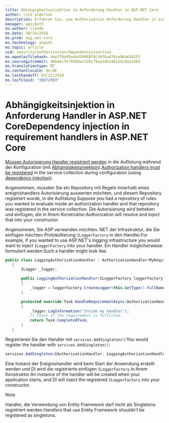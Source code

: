 ```yaml
---
title: Abhängigkeitsinjektion in Anforderung Handler in ASP.NET Core
author: rick-anderson
description: Erfahren Sie, wie Authorization Anforderung Handler in einer ASP.NET Core-app mithilfe der Abhängigkeitsinjektion einfügen.
manager: wpickett
ms.author: riande
ms.date: 10/14/2016
ms.prod: asp.net-core
ms.technology: aspnet
ms.topic: article
uid: security/authorization/dependencyinjection
ms.openlocfilehash: 4de7f0e49ade459968f8c30fbad76ce96a65815f
ms.sourcegitcommit: 48beecfe749ddac52bc79aa3eb246a2dcdaa1862
ms.translationtype: MT
ms.contentlocale: de-DE
ms.lasthandoff: 03/22/2018
ms.locfileid: "30072993"
---
```

# <a name="dependency-injection-in-requirement-handlers-in-aspnet-core"></a><span data-ttu-id="5e58c-103">Abhängigkeitsinjektion in Anforderung Handler in ASP.NET Core</span><span class="sxs-lookup"><span data-stu-id="5e58c-103">Dependency injection in requirement handlers in ASP.NET Core</span></span>

<a name="security-authorization-di"></a>

<span data-ttu-id="5e58c-104">[Müssen Autorisierung Handler registriert werden](xref:security/authorization/policies#handler-registration) in die Auflistung während der Konfiguration (mit [Abhängigkeitsinjektion](xref:fundamentals/dependency-injection#fundamentals-dependency-injection)).</span><span class="sxs-lookup"><span data-stu-id="5e58c-104">[Authorization handlers must be registered](xref:security/authorization/policies#handler-registration) in the service collection during configuration (using [dependency injection](xref:fundamentals/dependency-injection#fundamentals-dependency-injection)).</span></span>

<span data-ttu-id="5e58c-105">Angenommen, mussten Sie ein Repository mit Regeln innerhalb eines ereignishandlers Autorisierung auswerten möchten, und diesem Repository registriert wurde, in die Auflistung.</span><span class="sxs-lookup"><span data-stu-id="5e58c-105">Suppose you had a repository of rules you wanted to evaluate inside an authorization handler and that repository was registered in the service collection.</span></span> <span data-ttu-id="5e58c-106">Die Autorisierung wird beheben und einfügen, die in Ihrem Konstruktor.</span><span class="sxs-lookup"><span data-stu-id="5e58c-106">Authorization will resolve and inject that into your constructor.</span></span>

<span data-ttu-id="5e58c-107">Angenommen, Sie ASP verwenden möchten. NET der Infrastruktur, die Sie einfügen möchten Protokollierung `ILoggerFactory` in den Handler.</span><span class="sxs-lookup"><span data-stu-id="5e58c-107">For example, if you wanted to use ASP.NET's logging infrastructure you would want to inject `ILoggerFactory` into your handler.</span></span> <span data-ttu-id="5e58c-108">Ein Handler möglicherweise formuliert werden:</span><span class="sxs-lookup"><span data-stu-id="5e58c-108">Such a handler might look like:</span></span>

```csharp
public class LoggingAuthorizationHandler : AuthorizationHandler<MyRequirement>
   {
       ILogger _logger;

       public LoggingAuthorizationHandler(ILoggerFactory loggerFactory)
       {
           _logger = loggerFactory.CreateLogger(this.GetType().FullName);
       }

       protected override Task HandleRequirementAsync(AuthorizationHandlerContext context, MyRequirement requirement)
       {
           _logger.LogInformation("Inside my handler");
           // Check if the requirement is fulfilled.
           return Task.CompletedTask;
       }
   }
   ```

<span data-ttu-id="5e58c-109">Registrieren Sie den Handler mit `services.AddSingleton()`:</span><span class="sxs-lookup"><span data-stu-id="5e58c-109">You would register the handler with `services.AddSingleton()`:</span></span>

```csharp
services.AddSingleton<IAuthorizationHandler, LoggingAuthorizationHandler>();
```

<span data-ttu-id="5e58c-110">Eine Instanz der Ereignishandler wird beim Start der Anwendung erstellt werden und DI wird die registrierte einfügen `ILoggerFactory` in Ihrem Konstruktor.</span><span class="sxs-lookup"><span data-stu-id="5e58c-110">An instance of the handler will be created when your application starts, and DI will inject the registered `ILoggerFactory` into your constructor.</span></span>

> [!NOTE]
> <span data-ttu-id="5e58c-111">Handler, die Verwendung von Entity Framework darf nicht als Singletons registriert werden.</span><span class="sxs-lookup"><span data-stu-id="5e58c-111">Handlers that use Entity Framework shouldn't be registered as singletons.</span></span>
